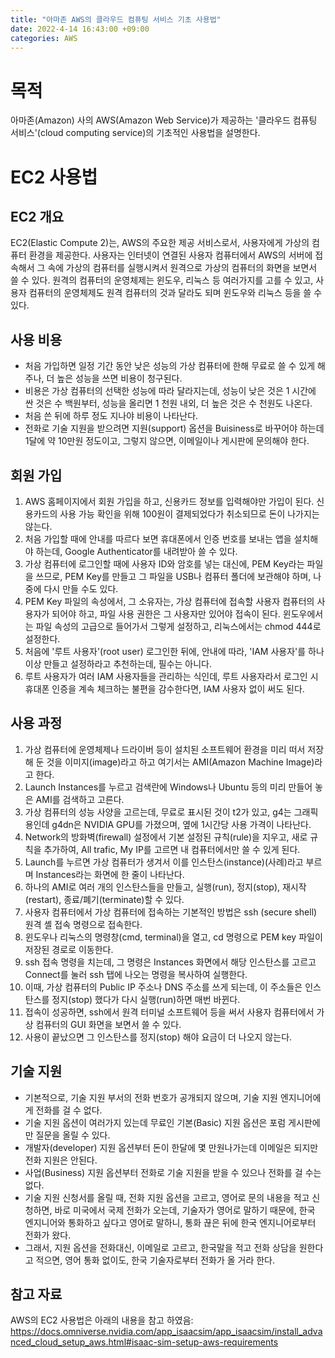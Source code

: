 ```yaml
---
title: "아마존 AWS의 클라우드 컴퓨팅 서비스 기초 사용법"
date: 2022-4-14 16:43:00 +09:00
categories: AWS
---
```


# 목적
아마존(Amazon) 사의 AWS(Amazon Web Service)가 제공하는 '클라우드 컴퓨팅 서비스'(cloud computing service)의 기초적인 사용법을 설명한다.

# EC2 사용법
## EC2 개요
EC2(Elastic Compute 2)는, AWS의 주요한 제공 서비스로서, 사용자에게 가상의 컴퓨터 환경을 제공한다.
사용자는 인터넷이 연결된 사용자 컴퓨터에서 AWS의 서버에 접속해서 그 속에 가상의 컴퓨터를 실행시켜서 원격으로 가상의 컴퓨터의 화면을 보면서 쓸 수 있다.
원격의 컴퓨터의 운영체제는 윈도우, 리눅스 등 여러가지를 고를 수 있고, 사용자 컴퓨터의 운영체제도 원격 컴퓨터의 것과 달라도 되며 윈도우와 리눅스 등을 쓸 수 있다.

## 사용 비용
- 처음 가입하면 일정 기간 동안 낮은 성능의 가상 컴퓨터에 한해 무료로 쓸 수 있게 해주나, 더 높은 성능을 쓰면 비용이 청구된다.
- 비용은 가상 컴퓨터의 선택한 성능에 따라 달라지는데, 성능이 낮은 것은 1 시간에 싼 것은 수 백원부터, 성능을 올리면 1 천원 내외, 더 높은 것은 수 천원도 나온다.
- 처음 쓴 뒤에 하루 정도 지나야 비용이 나타난다.
- 전화로 기술 지원을 받으려면 지원(support) 옵션을 Buisiness로 바꾸어야 하는데 1달에 약 10만원 정도이고, 그렇지 않으면, 이메일이나 게시판에 문의해야 한다.

## 회원 가입
1. AWS 홈페이지에서 회원 가입을 하고, 신용카드 정보를 입력해야만 가입이 된다. 신용카드의 사용 가능 확인을 위해 100원이 결제되었다가 취소되므로 돈이 나가지는 않는다.
2. 처음 가입할 때에 안내를 따르다 보면 휴대폰에서 인증 번호를 보내는 앱을 설치해야 하는데, Google Authenticator를 내려받아 쓸 수 있다.
3. 가상 컴퓨터에 로그인할 때에 사용자 ID와 암호를 넣는 대신에, PEM Key라는 파일을 쓰므로, PEM Key를 만들고 그 파일을 USB나 컴퓨터 폴더에 보관해야 하며, 나중에 다시 만들 수도 있다.
4. PEM Key 파일의 속성에서, 그 소유자는, 가상 컴퓨터에 접속할 사용자 컴퓨터의 사용자가 되어야 하고, 파일 사용 권한은 그 사용자만 있어야 접속이 된다. 윈도우에서는 파일 속성의 고급으로 들어가서 그렇게 설정하고, 리눅스에서는 chmod 444로 설정한다.
5. 처음에 '루트 사용자'(root user) 로그인한 뒤에, 안내에 따라, 'IAM 사용자'를 하나 이상 만들고 설정하라고 추천하는데, 필수는 아니다.
6. 루트 사용자가 여러 IAM 사용자들을 관리하는 식인데, 루트 사용자라서 로그인 시 휴대폰 인증을 계속 체크하는 불편을 감수한다면, IAM 사용자 없이 써도 된다.

## 사용 과정
1. 가상 컴퓨터에 운영체제나 드라이버 등이 설치된 소프트웨어 환경을 미리 떠서 저장해 둔 것을 이미지(image)라고 하고 여기서는 AMI(Amazon Machine Image)라고 한다.
2. Launch Instances를 누르고 검색란에 Windows나 Ubuntu 등의 미리 만들어 놓은 AMI를 검색하고 고른다.
3. 가상 컴퓨터의 성능 사양을 고르는데, 무료로 표시된 것이 t2가 있고, g4는 그래픽용인데 g4dn은 NVIDIA GPU를 가졌으며, 옆에 1시간당 사용 가격이 나타난다.
4. Network의 방화벽(firewall) 설정에서 기본 설정된 규칙(rule)을 지우고, 새로 규칙을 추가하여, All trafic, My IP를 고르면 내 컴퓨터에서만 쓸 수 있게 된다.
5. Launch를 누르면 가상 컴퓨터가 생겨서 이를 인스탄스(instance)(사례)라고 부르며 Instances라는 화면에 한 줄이 나타난다.
6. 하나의 AMI로 여러 개의 인스탄스들을 만들고, 실행(run), 정지(stop), 재시작(restart), 종료/폐기(terminate)할 수 있다.
7. 사용자 컴퓨터에서 가상 컴퓨터에 접속하는 기본적인 방법은 ssh (secure shell) 원격 셸 접속 명령으로 접속한다.
8. 윈도우나 리눅스의 명령창(cmd, terminal)을 열고, cd 명령으로 PEM key 파일이 저장된 경로로 이동한다.
9. ssh 접속 명령을 치는데, 그 명령은 Instances 화면에서 해당 인스탄스를 고르고 Connect를 눌러 ssh 탭에 나오는 명령을 복사하여 실행한다.
10. 이때, 가상 컴퓨터의 Public IP 주소나 DNS 주소를 쓰게 되는데, 이 주소들은 인스탄스를 정지(stop) 했다가 다시 실행(run)하면 매번 바뀐다.
11. 접속이 성공하면, ssh에서 원격 터미널 소프트웨어 등을 써서 사용자 컴퓨터에서 가상 컴퓨터의 GUI 화면을 보면서 쓸 수 있다.
12. 사용이 끝났으면 그 인스탄스를 정지(stop) 해야 요금이 더 나오지 않는다.

## 기술 지원
- 기본적으로, 기술 지원 부서의 전화 번호가 공개되지 않으며, 기술 지원 엔지니어에게 전화를 걸 수 없다.
- 기술 지원 옵션이 여러가지 있는데 무료인 기본(Basic) 지원 옵션은 포럼 게시판에만 질문을 올릴 수 있다.
- 개발자(developer) 지원 옵션부터 돈이 한달에 몇 만원나가는데 이메일은 되지만 전화 지원은 안된다.
- 사업(Business) 지원 옵션부터 전화로 기술 지원을 받을 수 있으나 전화를 걸 수는 없다.
- 기술 지원 신청서를 올릴 때, 전화 지원 옵션을 고르고, 영어로 문의 내용을 적고 신청하면, 바로 미국에서 국제 전화가 오는데,
  기술자가 영어로 말하기 때문에, 한국 엔지니어와 통화하고 싶다고 영어로 말하니, 통화 끊은 뒤에 한국 엔지니어로부터 전화가 왔다.
- 그래서, 지원 옵션을 전화대신, 이메일로 고르고, 한국말을 적고 전화 상담을 원한다고 적으면, 영어 통화 없이도, 한국 기술자로부터 전화가 올 거라 한다.


## 참고 자료
AWS의 EC2 사용법은 아래의 내용을 참고 하였음:
https://docs.omniverse.nvidia.com/app_isaacsim/app_isaacsim/install_advanced_cloud_setup_aws.html#isaac-sim-setup-aws-requirements
